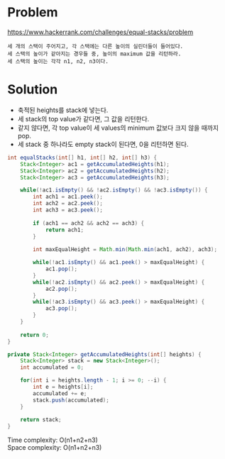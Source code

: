 # Problem
https://www.hackerrank.com/challenges/equal-stacks/problem
```
세 개의 스택이 주어지고, 각 스택에는 다른 높이의 실린더들이 들어있다.
세 스택의 높이가 같아지는 경우들 중, 높이의 maximum 값을 리턴하라.
세 스택의 높이는 각각 n1, n2, n3이다.
```

# Solution 
- 축적된 heights를 stack에 넣는다.
- 세 stack의 top value가 같다면, 그 값을 리턴한다. 
- 같지 않다면, 각 top value이 세 values의 minimum 값보다 크지 않을 때까지 pop.
- 세 stack 중 하나라도 empty stack이 된다면, 0을 리턴하면 된다.

```java
int equalStacks(int[] h1, int[] h2, int[] h3) {
    Stack<Integer> ac1 = getAccumulatedHeights(h1);
    Stack<Integer> ac2 = getAccumulatedHeights(h2);
    Stack<Integer> ac3 = getAccumulatedHeights(h3);

    while(!ac1.isEmpty() && !ac2.isEmpty() && !ac3.isEmpty()) {
        int ach1 = ac1.peek();
        int ach2 = ac2.peek();
        int ach3 = ac3.peek();
        
        if (ach1 == ach2 && ach2 == ach3) {
            return ach1;
        }
        
        int maxEqualHeight = Math.min(Math.min(ach1, ach2), ach3);

        while(!ac1.isEmpty() && ac1.peek() > maxEqualHeight) {
            ac1.pop();
        }
        while(!ac2.isEmpty() && ac2.peek() > maxEqualHeight) {
            ac2.pop();
        }
        while(!ac3.isEmpty() && ac3.peek() > maxEqualHeight) {
            ac3.pop();
        }
    }
    
    return 0;
}

private Stack<Integer> getAccumulatedHeights(int[] heights) {
    Stack<Integer> stack = new Stack<Integer>();
    int accumulated = 0;

    for(int i = heights.length - 1; i >= 0; --i) {
        int e = heights[i];
        accumulated += e;
        stack.push(accumulated);
    }
    
    return stack;    
}
```

Time complexity: O(n1+n2+n3)<br/>
Space complexity: O(n1+n2+n3)
